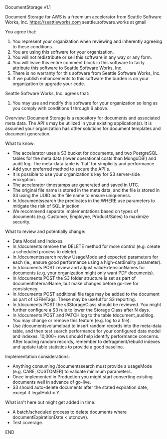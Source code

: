 DocumentStorage v1.1

Document Storage for AWS is a freemium accelerator from Seattle Software Works, Inc.
https://seattleworks.com 
seattle.software.works at gmail

You agree that:
  1. You represent your organization when reviewing and inherently agreeing to these conditions.
  2. You are using this software for your organization.
  3. You will not redistribute or sell this software in any way or any form.
  4. You will leave this entire comment block in this software to fairly attribute this software to Seattle Software Works, Inc.
  5. There is no warranty for this software from Seattle Software Works, Inc.
  6. If we publish enhancements to this software the burden is on your organization to upgrade your code.

Seattle Software Works, Inc. agrees that:
  1. You may use and modify this software for your organization so long as you comply with conditions 1 through 6 above.



Overview:
Document Storage is a repository for documents and associated meta data.  The API's may be utilized in your existing application(s).
It is assumed your organization has other solutions for document templates and document generation.

What to know:
- The accelerator uses a S3 bucket for documents, and two PostgreSQL tables for the meta data (lower operational costs than MongoDB!)
  and audit log.  The meta-data table is 'flat' for simplicity and performance.
- Add your preferred method to secure the API's.
- It is possible to use your organization's key for S3 server-side encryption.
- The accelerator timestamps are generated and saved in UTC.
- The original file name is stored in the meta data, and the file is stored in S3 using the UUID as the file name to ensure uniqueness.
- In /documentssearch the predicates in the WHERE use parameters to mitigate the risk of SQL injection.
- We recommend separate implementations based on types of documents (e.g. Customer, Employee, Product/Sales) to maximize security.

What to review and potentially change:
- Data Model and Indexes.
- In /documents remove the DELETE method for more control (e.g. create a scheduled process to delete).
- In /documentssearch review UsageMode and expected parameters for each (ie., ensure good performance using a high-cardinality parameter).
- In /documents POST review and adjust validExtensionNames for documents (e.g. your organization might only want PDF documents).
- In /documents POST the S3 folder structure is set as part of documentInternalName, but make changes before go-live for consistency.
- In /documents POST additional file tags may be added to the document as part of s3FileTags.  These may be useful for S3 reporting.
- In /documents POST the s3StorageClass should be reviewed.  You might further configure a S3 rule to lower the Storage Class after N days.
- In /documents POST and PATCH log to the table tdocument_auditlog.  You may change or remove this feature (e.g. log to a file).
- Use /documentsvolumeload to insert random records into the meta-data table, and then test search performance for your configured
  data model and indexes.  10,000+ rows should help identify performance concerns.  After loading random records, remember to
  defragment/rebuild indexes and update table statistics to provide a good baseline.

Implementation considerations:
- Anything consuming /documentssearch must provide a usageMode (e.g. CARE, CUSTOMER) to validate minimum parameters.
- Once implemented in Production you might start converting existing documents well in advance of go-live.
- S3 should auto-delete documents after the stated expiration date, except if legalHold = Y.

What isn't here but might get added in time:
- A batch/scheduled process to delete documents where documentExpirationDate < utcnow().
- Test coverage.

END

